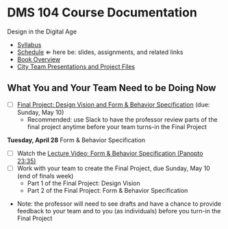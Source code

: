 # DMS 104 Course Documentation
Design in the Digital Age

- [Syllabus](syllabus.md)
- [Schedule](schedule.md)  &lArr; here be: slides, assignments, and related links
- [Book Overview](book-overview.md)
- [City Team Presentations and Project Files](files.md)

## What You and Your Team Need to be Doing Now

- [ ] [Final Project: Design Vision and Form & Behavior Specification](final-project/instructions.md) (due: Sunday, May 10)
  - Recommended: use Slack to have the professor review parts of the final project anytime before your team turns-in the Final Project

**Tuesday, April 28** Form & Behavior Specification

- [ ] Watch the [Lecture Video: Form & Behavior Specification (Panopto 23:35)](https://rochester.hosted.panopto.com/Panopto/Pages/Viewer.aspx?id=60189a2a-3767-41b0-93d3-abab00ef1f89)
- [ ] Work with your team to create the Final Project, due Sunday, May 10 (end of finals week)
  - Part 1 of the Final Project: Design Vision
  - Part 2 of the Final Project: Form & Behavior Specification
- Note: the professor will need to see drafts and have a chance to provide feedback to your team and to you (as individuals) before you turn-in the Final Project




